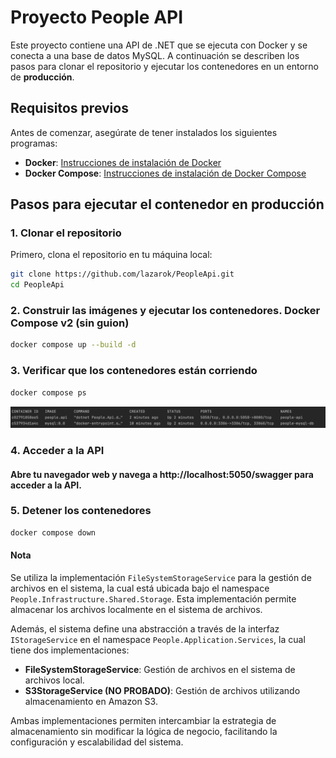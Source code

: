 # Proyecto People API

Este proyecto contiene una API de .NET que se ejecuta con Docker y se conecta a una base de datos MySQL. A continuación se describen los pasos para clonar el repositorio y ejecutar los contenedores en un entorno de **producción**.

## Requisitos previos

Antes de comenzar, asegúrate de tener instalados los siguientes programas:

- **Docker**: [Instrucciones de instalación de Docker](https://docs.docker.com/get-docker/)
- **Docker Compose**: [Instrucciones de instalación de Docker Compose](https://docs.docker.com/compose/install/)

## Pasos para ejecutar el contenedor en producción

### 1. Clonar el repositorio

Primero, clona el repositorio en tu máquina local:

```bash
git clone https://github.com/lazarok/PeopleApi.git
cd PeopleApi
```

### 2. Construir las imágenes y ejecutar los contenedores. Docker Compose v2 (sin guion)

```bash
docker compose up --build -d
```

### 3. Verificar que los contenedores están corriendo

```bash
docker compose ps
```

![img.png](docs/img.png)

### 4. Acceder a la API

#### Abre tu navegador web y navega a http://localhost:5050/swagger para acceder a la API.

### 5. Detener los contenedores

```bash
docker compose down
```


#### Nota
Se utiliza la implementación `FileSystemStorageService` para la gestión de archivos en el sistema, la cual está ubicada bajo el namespace `People.Infrastructure.Shared.Storage`. Esta implementación permite almacenar los archivos localmente en el sistema de archivos.

Además, el sistema define una abstracción a través de la interfaz `IStorageService` en el namespace `People.Application.Services`, la cual tiene dos implementaciones:

- **FileSystemStorageService**: Gestión de archivos en el sistema de archivos local.
- **S3StorageService (NO PROBADO)**: Gestión de archivos utilizando almacenamiento en Amazon S3.

Ambas implementaciones permiten intercambiar la estrategia de almacenamiento sin modificar la lógica de negocio, facilitando la configuración y escalabilidad del sistema.
